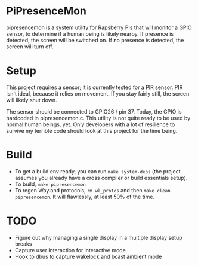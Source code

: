 # PiPresenceMon

pipresencemon is a system utility for Rapsberry PIs that will monitor a GPIO sensor, to determine if a human being is likely nearby. If presence is detected, the screen will be switched on. If no presence is detected, the screen will turn off.

# Setup

This project requires a sensor; it is currently tested for a PIR sensor. PIR isn't ideal, because it relies on movement. If you stay fairly still, the screen will likely shut down.

The sensor should be connected to GPIO26 / pin 37. Today, the GPIO is hardcoded in pipresencemon.c. This utility is not quite ready to be used by normal human beings, yet. Only developers with a lot of resilience to survive my terrible code should look at this project for the time being.

# Build

* To get a build env ready, you can run `make system-deps` (the project assumes you already have a cross compiler or build essentials setup).
* To build, `make pipresencemon`
* To regen Wayland protocols, `rm wl_protos` and then `make clean pipresencemon`. It will flawlessly, at least 50% of the time.

# TODO
* Figure out why managing a single display in a multiple display setup breaks
* Capture user interaction for interactive mode
* Hook to dbus to capture wakelock and bcast ambient mode


